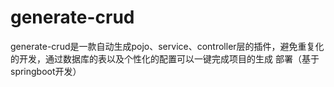 # generate-crud
generate-crud是一款自动生成pojo、service、controller层的插件，避免重复化的开发，通过数据库的表以及个性化的配置可以一键完成项目的生成 部署（基于springboot开发）
